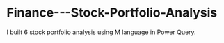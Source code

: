 # Finance---Stock-Portfolio-Analysis
I built 6 stock portfolio analysis using M language in Power Query.
